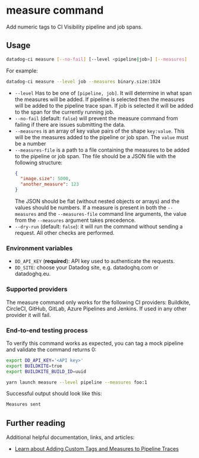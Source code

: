 # measure command

Add numeric tags to CI Visibility pipeline and job spans.

## Usage

```bash
datadog-ci measure [--no-fail] [--level <pipeline|job>] [--measures]
```

For example:

```bash
datadog-ci measure --level job --measures binary.size:1024
```

- `--level` Has to be one of `[pipeline, job]`. It will determine in what span the measures will be added. If pipeline
  is selected then the measures will be added to the pipeline trace span. If job is selected it will be added to the
  span for the currently running job.
- `--no-fail` (default: `false`) will prevent the measure command from failing if there are issues submitting the data.
- `--measures` is an array of key value pairs of the shape `key:value`. This will be the measures added to the pipeline or job span.
  The `value` must be a number
- `--measures-file` is a path to a file containing the measures to be added to the pipeline or job span. The file should be a JSON file with the following structure:
  ```json
  {
    "image.size": 5000,
    "another_measure": 123
  }
  ```
  The JSON should be flat (without nested objects or arrays) and the values should be numbers.
  If a measure is present in both the `--measures` and the `--measures-file` command line arguments, the value from the `--measures` argument takes precedence.
- `--dry-run` (default: `false`): it will run the command without sending a request. All other checks are performed.

### Environment variables

- `DD_API_KEY` (**required**): API key used to authenticate the requests.
- `DD_SITE`: choose your Datadog site, e.g. datadoghq.com or datadoghq.eu.

### Supported providers

The measure command only works for the following CI providers: Buildkite, CircleCI, GitHub, GitLab, Azure Pipelines and Jenkins. If used in
any other provider it will fail.

### End-to-end testing process

To verify this command works as expected, you can tag a mock pipeline and validate the command returns 0:

```bash
export DD_API_KEY='<API key>'
export BUILDKITE=true
export BUILDKITE_BUILD_ID=uuid

yarn launch measure --level pipeline --measures foo:1
```

Successful output should look like this:

```bash
Measures sent
```

## Further reading

Additional helpful documentation, links, and articles:

- [Learn about Adding Custom Tags and Measures to Pipeline Traces][1]

[1]: https://docs.datadoghq.com/continuous_integration/pipelines/custom_tags_and_measures/
